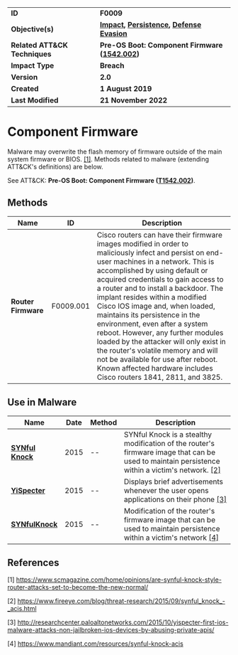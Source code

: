 <table>
<tr>
<td><b>ID</b></td>
<td><b>F0009</b></td>
</tr>
<tr>
<td><b>Objective(s)</b></td>
<td><b><a href="../impact">Impact</a>, <a href="../persistence">Persistence</a>, <a href="../defense-evasion">Defense Evasion</a></b></td>
</tr>
<tr>
<td><b>Related ATT&CK Techniques</b></td>
<td><b>Pre-OS Boot: Component Firmware (<a href="https://attack.mitre.org/techniques/T1542/002/">1542.002</a>)</b></td>
</tr>
<tr>
<td><b>Impact Type</b></td>
<td><b>Breach</b></td>
</tr>
<tr>
<td><b>Version</b></td>
<td><b>2.0</b></td>
</tr>
<tr>
<td><b>Created</b></td>
<td><b>1 August 2019</b></td>
</tr>
<tr>
<td><b>Last Modified</b></td>
<td><b>21 November 2022</b></td>
</tr>
</table>


# Component Firmware

Malware may overwrite the flash memory of firmware outside of the main system firmware or BIOS. [[1]](#1). Methods related to malware (extending ATT&CK's definitions) are below. 

See ATT&CK: **Pre-OS Boot: Component Firmware ([T1542.002](https://attack.mitre.org/techniques/T1542/002/))**.

## Methods

|Name|ID|Description|
|---|---|---|
|**Router Firmware**|F0009.001|Cisco routers can have their firmware images modified in order to maliciously infect and persist on end-user machines in a network. This is accomplished by using default or acquired credentials to gain access to a router and to install a backdoor. The implant resides within a modified Cisco IOS image and, when loaded, maintains its persistence in the environment, even after a system reboot. However, any further modules loaded by the attacker will only exist in the router's volatile memory and will not be available for use after reboot. Known affected hardware includes Cisco routers 1841, 2811, and 3825.|

## Use in Malware

|Name|Date|Method|Description|
|---|---|---|---|
|[**SYNful Knock**](../xample-malware/synful-knock.md)|2015|--|SYNful Knock is a stealthy modification of the router's firmware image that can be used to maintain persistence within a victim's network. [[2]](#2)|
|[**YiSpecter**](../xample-malware/yispecter.md)|2015|--|Displays brief advertisements whenever the user opens applications on their phone [[3]](#3)|
|[**SYNfulKnock**](../xample-malware/synful-knock.md)|2015|--|Modification of the router's firmware image that can be used to maintain persistence within a victim's network [[4]](#4)|

## References

<a name="1">[1]</a> https://www.scmagazine.com/home/opinions/are-synful-knock-style-router-attacks-set-to-become-the-new-normal/

<a name="2">[2]</a> https://www.fireeye.com/blog/threat-research/2015/09/synful_knock_-_acis.html

<a name="3">[3]</a> http://researchcenter.paloaltonetworks.com/2015/10/yispecter-first-ios-malware-attacks-non-jailbroken-ios-devices-by-abusing-private-apis/

<a name="4">[4]</a> https://www.mandiant.com/resources/synful-knock-acis
